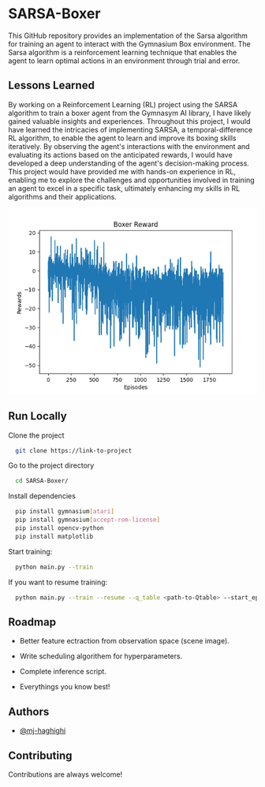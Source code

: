 # SARSA-Boxer
This GitHub repository provides an implementation of the Sarsa algorithm for training an agent to interact with the Gymnasium Box environment. The Sarsa algorithm is a reinforcement learning technique that enables the agent to learn optimal actions in an environment through trial and error.



## Lessons Learned

By working on a Reinforcement Learning (RL) project using the SARSA algorithm to train a boxer agent from the Gymnasym AI library, I have likely gained valuable insights and experiences. Throughout this project, I would have learned the intricacies of implementing SARSA, a temporal-difference RL algorithm, to enable the agent to learn and improve its boxing skills iteratively. By observing the agent's interactions with the environment and evaluating its actions based on the anticipated rewards, I would have developed a deep understanding of the agent's decision-making process. This project would have provided me with hands-on experience in RL, enabling me to explore the challenges and opportunities involved in training an agent to excel in a specific task, ultimately enhancing my skills in RL algorithms and their applications.

![Reward Plot](https://github.com/mj-haghighi/SARSA-Boxer/blob/main/plots/reward-plot.png)

## Run Locally

Clone the project

```bash
  git clone https://link-to-project
```

Go to the project directory

```bash
  cd SARSA-Boxer/
```

Install dependencies

```bash
  pip install gymnasium[atari]
  pip install gymnasium[accept-rom-license]
  pip install opencv-python
  pip install matplotlib
```

Start training:

```bash
  python main.py --train
```
If you want to resume training:

```bash
  python main.py --train --resume --q_table <path-to-Qtable> --start_episode=<start from that episide : int>
```
## Roadmap

- Better feature ectraction from observation space (scene image).

- Write scheduling algorithem for hyperparameters.

- Complete inference script.

- Everythings you know best!


## Authors

- [@mj-haghighi](https://www.github.com/mj-haghighi)


## Contributing

Contributions are always welcome!
